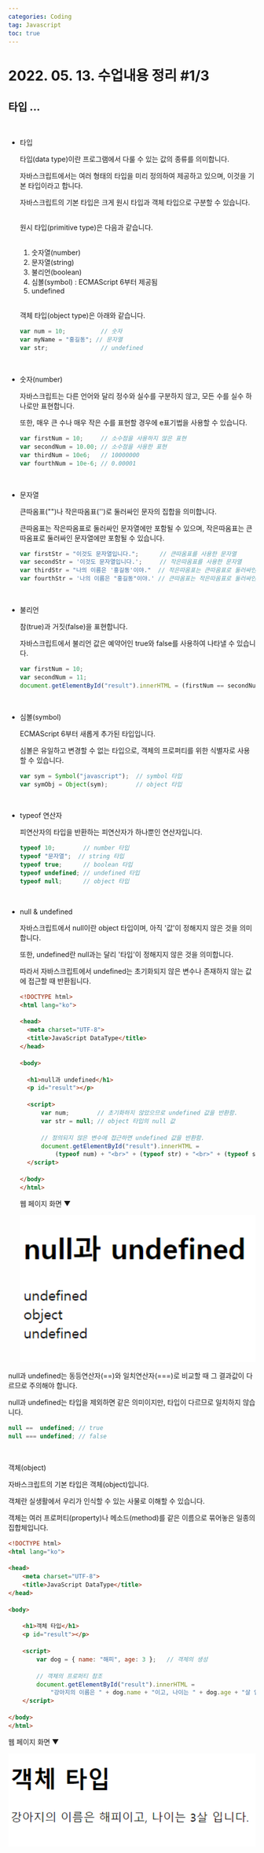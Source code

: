```yaml
---
categories: Coding	
tag: Javascript
toc: true
---
```




# 2022. 05. 13. 수업내용 정리 #1/3

## 타입 ... 

<br>

+ 타입

  타입(data type)이란 프로그램에서 다룰 수 있는 값의 종류를 의미합니다.<br>

  자바스크립트에서는 여러 형태의 타입을 미리 정의하여 제공하고 있으며, 이것을 기본 타입이라고 합니다.<br>

  자바스크립트의 기본 타입은 크게 원시 타입과 객체 타입으로 구분할 수 있습니다. <br><br>

  원시 타입(primitive type)은 다음과 같습니다.<br><br>

  1. 숫자열(number)
  2. 문자열(string)
  3. 불리언(boolean)
  4. 심볼(symbol) : ECMAScript 6부터 제공됨
  5. undefined<br><br>

  객체 타입(object type)은 아래와 같습니다.

  ```javascript
  var num = 10;          // 숫자
  var myName = "홍길동"; // 문자열
  var str;               // undefined
  ```

  <br>

+ 숫자(number)

  자바스크립트는 다른 언어와 달리 정수와 실수를 구분하지 않고, 모든 수를 실수 하나로만 표현합니다.<br>

  또한, 매우 큰 수나 매우 작은 수를 표현할 경우에 e표기법을 사용할 수 있습니다.

  ```javascript
  var firstNum = 10;     // 소수점을 사용하지 않은 표현
  var secondNum = 10.00; // 소수점을 사용한 표현
  var thirdNum = 10e6;   // 10000000
  var fourthNum = 10e-6; // 0.00001
  ```

  <br>

+ 문자열

  큰따옴표("")나 작은따옴표('')로 둘러싸인 문자의 집합을 의미합니다.<br>

  큰따옴표는 작은따옴표로 둘러싸인 문자열에만 포함될 수 있으며, 작은따옴표는 큰따옴표로 둘러싸인 문자열에만 포함될 수 있습니다.

  ```javascript
  var firstStr = "이것도 문자열입니다.";      // 큰따옴표를 사용한 문자열
  var secondStr = '이것도 문자열입니다.';     // 작은따옴표를 사용한 문자열
  var thirdStr = "나의 이름은 '홍길동'이야."  // 작은따옴표는 큰따옴표로 둘러싸인 문자열에만 포함될 수 있음.
  var fourthStr = '나의 이름은 "홍길동"이야.' // 큰따옴표는 작은따옴표로 둘러싸인 문자열에만 포함될 수 있음.
  ```

  <br>

+ 불리언

  참(true)과 거짓(false)을 표현합니다. <br>

  자바스크립트에서 불리언 값은 예약어인 true와 false를 사용하여 나타낼 수 있습니다. 

  ```javascript
  var firstNum = 10;
  var secondNum = 11;
  document.getElementById("result").innerHTML = (firstNum == secondNum); // false
  ```

  <br>

+ 심볼(symbol)

  ECMAScript 6부터 새롭게 추가된 타입입니다.<br>

  심볼은 유일하고 변경할 수 없는 타입으로, 객체의 프로퍼티를 위한 식별자로 사용할 수 있습니다.

  ```javascript
  var sym = Symbol("javascript");  // symbol 타입
  var symObj = Object(sym);        // object 타입
  ```

  <br>

+ typeof 연산자

  피연산자의 타입을 반환하는 피연산자가 하나뿐인 연산자입니다.

  ```javascript
  typeof 10;        // number 타입
  typeof "문자열";  // string 타입
  typeof true;      // boolean 타입
  typeof undefined; // undefined 타입
  typeof null;      // object 타입
  ```

  <br>

+ null & undefined

  자바스크립트에서 null이란 object 타입이며, 아직 '값'이 정해지지 않은 것을 의미합니다.<br>

  또한, undefined란 null과는 달리 '타입'이 정해지지 않은 것을 의미합니다.<br>

  따라서 자바스크립트에서 undefined는 초기화되지 않은 변수나 존재하지 않는 값에 접근할 때 반환됩니다.<br>

  ```html
  <!DOCTYPE html>
  <html lang="ko">
  
  <head>
  	<meta charset="UTF-8">
  	<title>JavaScript DataType</title>
  </head>
  
  <body>
  
  	<h1>null과 undefined</h1>
  	<p id="result"></p>
  
  	<script>
  		var num;		// 초기화하지 않았으므로 undefined 값을 반환함.
  		var str = null;	// object 타입의 null 값
  		
  		// 정의되지 않은 변수에 접근하면 undefined 값을 반환함.
  		document.getElementById("result").innerHTML = 
  			(typeof num) + "<br>" + (typeof str) + "<br>" + (typeof secondNum);
  	</script>
  
  </body>
  </html>
  ```

  웹 페이지 화면 ▼

  <img src="../../images/2022-05-16-class2(자료형)/스크립트타입예시1.png" alt="스크립트타입예시1" style="zoom: 150%;" />

null과 undefined는 동등연산자(==)와 일치연산자(===)로 비교할 때 그 결과값이 다르므로 주의해야 합니다.<br>

null과  undefined는 타입을 제외하면 같은 의미이지만, 타입이 다르므로 일치하지 않습니다.

```javascript
null ==  undefined; // true
null === undefined; // false
```

<br>

객체(object)

자바스크립트의 기본 타입은 객체(object)입니다.<br>

객체란 실생활에서 우리가 인식할 수 있는 사물로 이해할 수 있습니다.<br>

객체는 여러 프로퍼티(property)나 메소드(method)를 같은 이름으로 묶어놓은 일종의 집합체입니다.

```html
<!DOCTYPE html>
<html lang="ko">

<head>
	<meta charset="UTF-8">
	<title>JavaScript DataType</title>
</head>

<body>

	<h1>객체 타입</h1>
	<p id="result"></p>

	<script>
		var dog = { name: "해피", age: 3 };	// 객체의 생성

		// 객체의 프로퍼티 참조
		document.getElementById("result").innerHTML = 
			"강아지의 이름은 " + dog.name + "이고, 나이는 " + dog.age + "살 입니다.";
	</script>
	
</body>
</html>
```

웹 페이지 화면 ▼

<img src="../../images/2022-05-16-class2(자료형)/스크립트타입예시2.png" alt="스크립트타입예시2" style="zoom:150%;" />